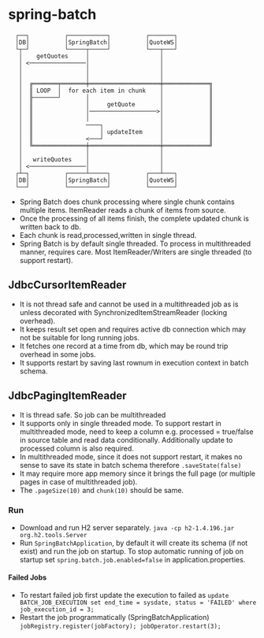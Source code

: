 # spring-batch

      ┌──┐          ┌───────────┐          ┌───────┐          
      │DB│          │SpringBatch│          │QuoteWS│          
      └┬─┘          └─────┬─────┘          └───┬───┘          
       │    getQuotes     │                    │              
       │ <────────────────│                    │              
       │                  │                    │              
       │                  │                    │              
       │  ╔═══════╤═══════╪════════════════════╪═════════════╗
       │  ║ LOOP  │  for each item in chunk    │             ║
       │  ╟───────┘       │                    │             ║
       │  ║               │     getQuote       │             ║
       │  ║               │───────────────────>│             ║
       │  ║               │                    │             ║
       │  ║               ────┐                │             ║
       │  ║                   │ updateItem     │             ║
       │  ║               <───┘                │             ║
       │  ╚═══════════════╪════════════════════╪═════════════╝
       │                  │                    │              
       │   writeQuotes    │                    │              
       │ <────────────────│                    │              
      ┌┴─┐          ┌─────┴─────┐          ┌───┴───┐          
      │DB│          │SpringBatch│          │QuoteWS│          
      └──┘          └───────────┘          └───────┘          
      



* Spring Batch does chunk processing where single chunk contains multiple items. ItemReader reads a chunk of items from source.
* Once the processing of all items finish, the complete updated chunk is written back to db.
* Each chunk is read,processed,written in single thread.
* Spring Batch is by default single threaded. To process in multithreaded manner, requires care.
Most ItemReader/Writers are single threaded (to support restart).

## JdbcCursorItemReader
* It is not thread safe and cannot be used in a multithreaded job as is unless decorated with SynchronizedItemStreamReader (locking overhead).
* It keeps result set open and requires active db connection which may not be suitable for long running jobs.
* It fetches one record at a time from db, which may be round trip overhead in some jobs.
* It supports restart by saving last rownum in execution context in batch schema.

## JdbcPagingItemReader
* It is thread safe. So job can be multithreaded
* It supports only in single threaded mode. To support restart in multithreaded mode, need to keep a column e.g. processed = true/false in source table and read data conditionally. Additionally update to processed column is also required.
* In multithreaded mode, since it does not support restart, it makes no sense to save its state in batch schema therefore `.saveState(false)`
* It may require more app memory since it brings the full page (or multiple pages in case of multithreaded job).
* The `.pageSize(10)` and `chunk(10)` should be same.

### Run
* Download and run H2 server separately. `java -cp h2-1.4.196.jar org.h2.tools.Server`
* Run `SpringBatchApplication`, by default it will create its schema (if not exist) and run the job on startup. To stop automatic running of job on startup set `spring.batch.job.enabled=false` in application.properties.
#### Failed Jobs
* To restart failed job first update the execution to failed as 
`update BATCH_JOB_EXECUTION set end_time = sysdate, status = 'FAILED' where job_execution_id = 3;`
* Restart the job programmatically (SpringBatchApplication)
`jobRegistry.register(jobFactory); jobOperator.restart(3);`
 


